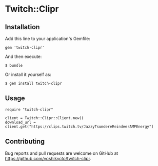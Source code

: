 # Twitch::Clipr

## Installation

Add this line to your application's Gemfile:

```
gem 'twitch-clipr'
```

And then execute:

```
$ bundle
```

Or install it yourself as:

```
$ gem install twitch-clipr
```

## Usage

```
require "twitch-clipr"

client = Twitch::Clipr::Client.new()
download_url = client.get("https://clips.twitch.tv/JazzyTsundereReindeerAMPEnergy")
```

## Contributing

Bug reports and pull requests are welcome on GitHub at https://github.com/yoshikyoto/twitch-clipr.
